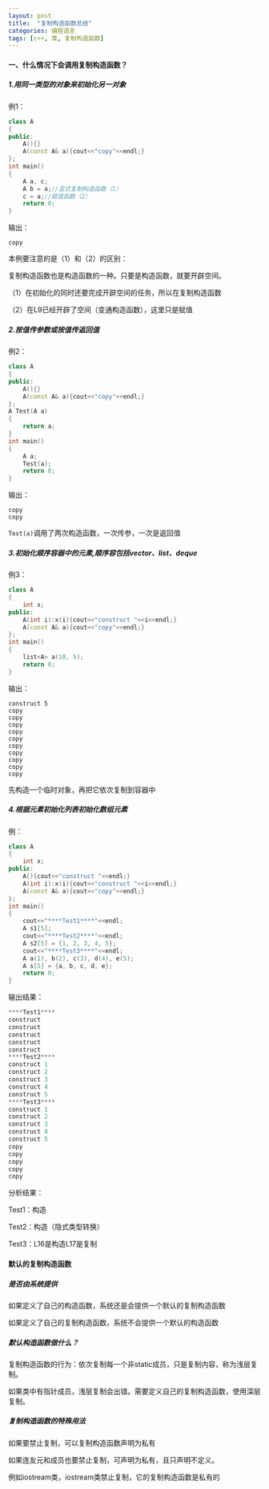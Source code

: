 ```yaml
---
layout: post 
title:  "复制构造函数总结"
categories: 编程语言
tags: [c++, 类, 复制构造函数]
---
```


#### 一、什么情况下会调用复制构造函数？

##### 1.用同一类型的对象来初始化另一对象

例1：

```c++
class A  
{  
public:  
    A(){}  
    A(const A& a){cout<<"copy"<<endl;}  
};  
int main()  
{  
    A a, c;  
    A b = a;//显式复制构造函数（1）  
    c = a;//赋值函数（2）  
    return 0;  
}  
```
输出：

```
copy
```
本例要注意的是（1）和（2）的区别：

复制构造函数也是构造函数的一种。只要是构造函数，就要开辟空间。

（1）在初始化的同时还要完成开辟空间的任务，所以在复制构造函数

（2）在L9已经开辟了空间（变通构造函数），这里只是赋值

##### 2.**按值**传参数或**按值**传返回值

例2：

```c++
class A  
{  
public:  
    A(){}  
    A(const A& a){cout<<"copy"<<endl;}  
};  
A Test(A a)  
{  
    return a;  
}  
int main()  
{  
    A a;  
    Test(a);  
    return 0;  
}  
```
输出：

```
copy
copy
```
`Test(a)`调用了两次构造函数，一次传参，一次是返回值

##### 3.初始化顺序容器中的元素,顺序容包括vector、list、deque

例3：

```c++
class A  
{  
    int x;  
public:  
    A(int i):x(i){cout<<"construct "<<i<<endl;}  
    A(const A& a){cout<<"copy"<<endl;}  
};  
int main()  
{  
    list<A> a(10, 5);  
    return 0;  
}  
```
输出：

```
construct 5
copy
copy
copy
copy
copy
copy
copy
copy
copy
copy
```
先构造一个临时对象，再把它依次复制到容器中

##### 4.根据元素初始化列表初始化数组元素

例：

```c++
class A  
{  
    int x;  
public:  
    A(){cout<<"construct "<<endl;}  
    A(int i):x(i){cout<<"construct "<<i<<endl;}  
    A(const A& a){cout<<"copy"<<endl;}  
};  
int main()  
{  
    cout<<"****Test1****"<<endl;  
    A s1[5];  
    cout<<"****Test2****"<<endl;  
    A s2[5] = {1, 2, 3, 4, 5};  
    cout<<"****Test3****"<<endl;  
    A a(1), b(2), c(3), d(4), e(5);  
    A s[5] = {a, b, c, d, e};  
    return 0;  
}  
```

输出结果： 

```c++
****Test1****
construct
construct
construct
construct
construct
****Test2****
construct 1
construct 2
construct 3
construct 4
construct 5
****Test3****
construct 1
construct 2
construct 3
construct 4
construct 5
copy
copy
copy
copy
copy
```

分析结果：

Test1：构造

Test2：构造（隐式类型转换）

Test3：L16是构造L17是复制

#### 默认的复制构造函数

##### 是否由系统提供

如果定义了自己的构造函数，系统还是会提供一个默认的复制构造函数

如果定义了自己的复制构造函数，系统不会提供一个默认的构造函数

##### 默认构造函数做什么？

复制构造函数的行为：依次复制每一个非static成员，只是复制内容，称为浅层复制。

如果类中有指针成员，浅层复制会出错。需要定义自己的复制构造函数，使用深层复制。

##### 复制构造函数的特殊用法

如果要禁止复制，可以复制构造函数声明为私有

如果连友元和成员也要禁止复制，可声明为私有，且只声明不定义。

例如iostream类，iostream类禁止复制，它的复制构造函数是私有的

